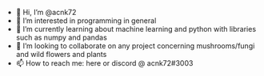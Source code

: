 - 👋 Hi, I’m @acnk72
- 👀 I’m interested in programming in general
- 🌱 I’m currently learning about machine learning and python with libraries such as numpy and pandas
- 💞️ I’m looking to collaborate on any project concerning mushrooms/fungi and wild flowers and plants
- 📫 How to reach me: here or discord @ acnk72#3003

<!---
acnk72/acnk72 is a ✨ special ✨ repository because its `README.md` (this file) appears on your GitHub profile.
You can click the Preview link to take a look at your changes.
--->
